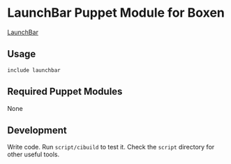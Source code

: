 # LaunchBar Puppet Module for Boxen

[LaunchBar](http://www.obdev.at/products/launchbar/index.html)

## Usage

```puppet
include launchbar
```

## Required Puppet Modules

None

## Development

Write code. Run `script/cibuild` to test it. Check the `script`
directory for other useful tools.
